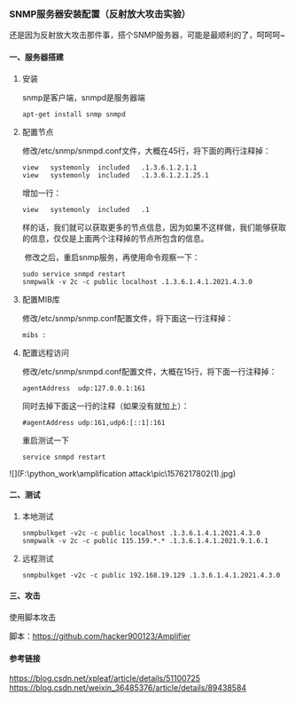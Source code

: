 

### SNMP服务器安装配置（反射放大攻击实验）

还是因为反射放大攻击那件事，搭个SNMP服务器，可能是最顺利的了，呵呵呵~

#### 一、服务器搭建

1. 安装

   snmp是客户端，snmpd是服务器端

   ~~~
   apt-get install snmp snmpd
   ~~~

2. 配置节点

    修改/etc/snmp/snmpd.conf文件，大概在45行，将下面的两行注释掉：

   ~~~
   view   systemonly  included   .1.3.6.1.2.1.1
   view   systemonly  included   .1.3.6.1.2.1.25.1
   ~~~

   增加一行：

   ~~~
   view   systemonly  included   .1
   ~~~

   样的话，我们就可以获取更多的节点信息，因为如果不这样做，我们能够获取的信息，仅仅是上面两个注释掉的节点所包含的信息。

   ​        修改之后，重启snmp服务，再使用命令观察一下：

   ~~~
   sudo service snmpd restart
   snmpwalk -v 2c -c public localhost .1.3.6.1.4.1.2021.4.3.0
   ~~~

3. 配置MIB库

    修改/etc/snmp/snmp.conf配置文件，将下面这一行注释掉：

   ~~~
   mibs :
   ~~~

4. 配置远程访问

   修改/etc/snmp/snmpd.conf配置文件，大概在15行，将下面一行注释掉：

   ~~~
   agentAddress  udp:127.0.0.1:161
   ~~~

   同时去掉下面这一行的注释（如果没有就加上）：

   ~~~
   #agentAddress udp:161,udp6:[::1]:161
   ~~~

   重启测试一下

   ~~~
   service snmpd restart
   ~~~

![](F:\python_work\amplification attack\pic\1576217802(1).jpg)

#### 二、测试

1. 本地测试

   ~~~
   snmpbulkget -v2c -c public localhost .1.3.6.1.4.1.2021.4.3.0
   snmpwalk -v 2c -c public 115.159.*.* .1.3.6.1.4.1.2021.9.1.6.1
   ~~~

2. 远程测试

   ~~~
   snmpbulkget -v2c -c public 192.168.19.129 .1.3.6.1.4.1.2021.4.3.0
   ~~~

   

#### 三、攻击

使用脚本攻击

脚本：<https://github.com/hacker900123/Amplifier>

#### 参考链接

<https://blog.csdn.net/xpleaf/article/details/51100725>
<https://blog.csdn.net/weixin_36485376/article/details/89438584>
